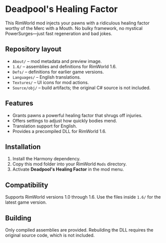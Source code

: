 # Deadpool's Healing Factor

This RimWorld mod injects your pawns with a ridiculous healing factor worthy of the Merc with a Mouth. No bulky framework, no mystical PowerSurges—just fast regeneration and bad jokes.

## Repository layout

- `About/` – mod metadata and preview image.
- `1.6/` – assemblies and definitions for RimWorld 1.6.
- `Defs/` – definitions for earlier game versions.
- `Languages/` – English translations.
- `Textures/` – UI icons for mod actions.
- `Source/obj/` – build artifacts; the original C# source is not included.

## Features

- Grants pawns a powerful healing factor that shrugs off injuries.
- Offers settings to adjust how quickly bodies mend.
- Translation support for English.
- Provides a precompiled DLL for RimWorld 1.6.

## Installation

1. Install the Harmony dependency.
2. Copy this mod folder into your RimWorld `Mods` directory.
3. Activate **Deadpool's Healing Factor** in the mod menu.

## Compatibility

Supports RimWorld versions 1.0 through 1.6. Use the files inside `1.6/` for the latest game version.

## Building

Only compiled assemblies are provided. Rebuilding the DLL requires the original source code, which is not included.
